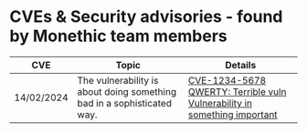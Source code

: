 # CVEs & Security advisories - found by Monethic team members

| CVE        | Topic | Details |
|------------|-------|---------|
| 14/02/2024 | The vulnerability is about doing something bad in a sophisticated way.    | [CVE-1234-5678 QWERTY: Terrible vuln Vulnerability in something important](https://example.com) |
